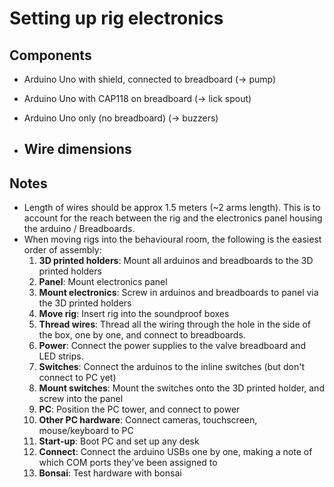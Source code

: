 # Setting up rig electronics 

## Components 
- Arduino Uno with shield, connected to breadboard (-> pump)
- Arduino Uno with CAP118 on breadboard (-> lick spout)
- Arduino Uno only (no breadboard) (-> buzzers)

- Wire dimensions
  - 

## Notes
- Length of wires should be approx 1.5 meters (~2 arms length). This is to account for the reach between the rig and the electronics panel housing the arduino / Breadboards.
- When moving rigs into the behavioural room, the following is the easiest order of assembly:
  1. **3D printed holders**: Mount all arduinos and breadboards to the 3D printed holders
  2. **Panel**: Mount electronics panel
  3. **Mount electronics**: Screw in arduinos and breadboards to panel via the 3D printed holders
  4. **Move rig**: Insert rig into the soundproof boxes
  5. **Thread wires**: Thread all the wiring through the hole in the side of the box, one by one, and connect to breadboards.
  6. **Power**: Connect the power supplies to the valve breadboard and LED strips.
  7. **Switches**: Connect the arduinos to the inline switches (but don't connect to PC yet)
  8. **Mount switches**: Mount the switches onto the 3D printed holder, and screw into the panel
  9. **PC**: Position the PC tower, and connect to power
  10. **Other PC hardware**: Connect cameras, touchscreen, mouse/keyboard to PC
  11. **Start-up**: Boot PC and set up any desk
  12. **Connect**: Connect the arduino USBs one by one, making a note of which COM ports they've been assigned to
  13. **Bonsai**: Test hardware with bonsai

